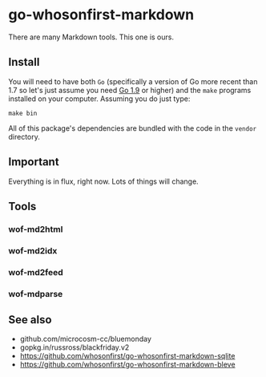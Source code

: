 # go-whosonfirst-markdown

There are many Markdown tools. This one is ours.

## Install

You will need to have both `Go` (specifically a version of Go more recent than 1.7 so let's just assume you need [Go 1.9](https://golang.org/dl/) or higher) and the `make` programs installed on your computer. Assuming you do just type:

```
make bin
```

All of this package's dependencies are bundled with the code in the `vendor` directory.

## Important

Everything is in flux, right now. Lots of things will change.

## Tools

### wof-md2html

### wof-md2idx

### wof-md2feed

### wof-mdparse

## See also

* github.com/microcosm-cc/bluemonday
* gopkg.in/russross/blackfriday.v2
* https://github.com/whosonfirst/go-whosonfirst-markdown-sqlite
* https://github.com/whosonfirst/go-whosonfirst-markdown-bleve
